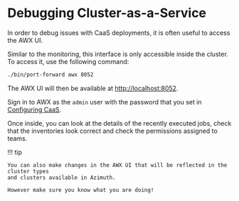 # Debugging Cluster-as-a-Service

In order to debug issues with CaaS deployments, it is often useful to access the AWX UI.

Similar to the monitoring, this interface is only accessible inside the cluster. To
access it, use the following command:

```sh
./bin/port-forward awx 8052
```

The AWX UI will then be available at <http://localhost:8052>.

Sign in to AWX as the `admin` user with the password that you set in
[Configuring CaaS](../configuration/11-caas.md#awx-admin-password).

Once inside, you can look at the details of the recently executed jobs, check that
the inventories look correct and check the permissions assigned to teams.

!!! tip

    You can also make changes in the AWX UI that will be reflected in the cluster types
    and clusters available in Azimuth.

    However make sure you know what you are doing!
